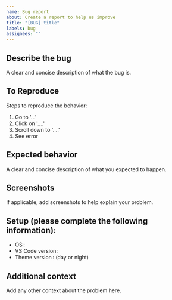 ```yaml
---
name: Bug report
about: Create a report to help us improve
title: "[BUG] title"
labels: bug
assignees: ""
---
```


## Describe the bug

A clear and concise description of what the bug is.

## To Reproduce

Steps to reproduce the behavior:

1. Go to '...'
2. Click on '....'
3. Scroll down to '....'
4. See error

## Expected behavior

A clear and concise description of what you expected to happen.

## Screenshots

If applicable, add screenshots to help explain your problem.

## Setup (please complete the following information):

- OS :
- VS Code version :
- Theme version : (day or night)

## Additional context

Add any other context about the problem here.
